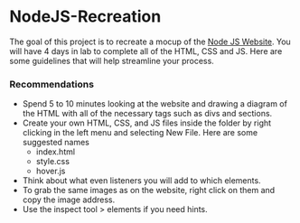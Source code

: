 # NodeJS-Recreation

The goal of this project is to recreate a mocup of the [Node JS Website](https://nodejs.org).  You will have 4 days in lab to complete all of the HTML, CSS and JS.  Here are some guidelines that will help streamline your process.

### Recommendations
  +  Spend 5 to 10 minutes looking at the website and drawing a diagram of the HTML with all of the necessary tags such as divs and sections.
  +  Create your own HTML, CSS, and JS files inside the folder by right clicking in the left menu and selecting New File.  Here are some suggested names
      -  index.html
      -  style.css
      -  hover.js
  +  Think about what even listeners you will add to which elements.
  +  To grab the same images as on the website, right click on them and copy the image address.
  +  Use the inspect tool > elements if you need hints.
